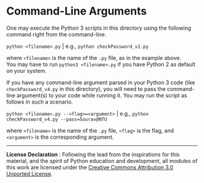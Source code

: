 # Command-Line Arguments

One may execute the Python 3 scripts in this directory using the following command right from the command-line.

`python <filename>.py`   |   e.g., `python checkPassword_v1.py`    

where `<filename>` is the name of the `.py` file, as in the example above.      
You may have to run `python3 <filename>.py` if you have Python 2 as default on your system.

If you have any command-line argument parsed in your Python 3 code (like `checkPassword_v4.py` in this directory), you will need to pass the command-line argument(s) to your code while running it. You may run the script as follows in such a scenario.

`python <filename>.py --<flag>=<argument>`   |   e.g., `python checkPassword_v4.py --pass=Sourav@NTU`          

where `<filename>` is the name of the `.py` file, `<flag>` is the flag, and `<argument>` is the corresponding argument.

---

**License Declaration** : Following the lead from the inspirations for this material, and the *spirit* of Python education and development, all modules of this work are licensed under the [Creative Commons Attribution 3.0 Unported License](http://creativecommons.org/licenses/by/3.0/).

